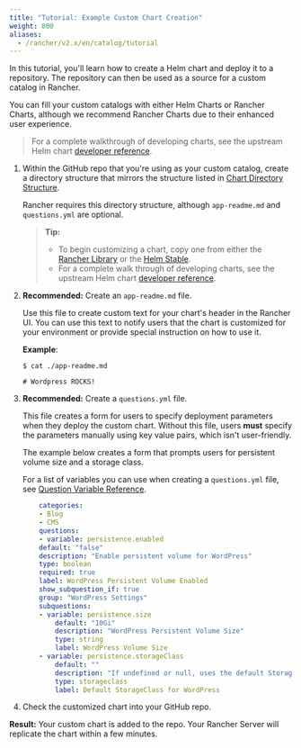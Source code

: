 ```yaml
---
title: "Tutorial: Example Custom Chart Creation"
weight: 800
aliases:
  - /rancher/v2.x/en/catalog/tutorial
---
```


In this tutorial, you'll learn how to create a Helm chart and deploy it to a repository. The repository can then be used as a source for a custom catalog in Rancher.

You can fill your custom catalogs with either Helm Charts or Rancher Charts, although we recommend Rancher Charts due to their enhanced user experience.

> For a complete walkthrough of developing charts, see the upstream Helm chart [developer reference](https://helm.sh/docs/chart_template_guide/).

1. Within the GitHub repo that you're using as your custom catalog, create a directory structure that mirrors the structure listed in [Chart Directory Structure](/rancher/v2.x/en/helm-charts/legacy-catalogs/adding-catalogs/#chart-directory-structure).

   Rancher requires this directory structure, although `app-readme.md` and `questions.yml` are optional.

   > **Tip:**
   >
   > - To begin customizing a chart, copy one from either the [Rancher Library](https://github.com/rancher/charts) or the [Helm Stable](https://github.com/kubernetes/charts/tree/master/stable).
   > - For a complete walk through of developing charts, see the upstream Helm chart [developer reference](https://docs.helm.sh/developing_charts/).

2. **Recommended:** Create an `app-readme.md` file.

   Use this file to create custom text for your chart's header in the Rancher UI. You can use this text to notify users that the chart is customized for your environment or provide special instruction on how to use it.

   **Example**:

   ```
   $ cat ./app-readme.md

   # Wordpress ROCKS!
   ```

3. **Recommended:** Create a `questions.yml` file.

   This file creates a form for users to specify deployment parameters when they deploy the custom chart. Without this file, users **must** specify the parameters manually using key value pairs, which isn't user-friendly.

   The example below creates a form that prompts users for persistent volume size and a storage class.

   For a list of variables you can use when creating a `questions.yml` file, see [Question Variable Reference](/rancher/v2.x/en/catalog/creating-apps/#question-variable-reference).

   ```yaml
       categories:
       - Blog
       - CMS
       questions:
       - variable: persistence.enabled
       default: "false"
       description: "Enable persistent volume for WordPress"
       type: boolean
       required: true
       label: WordPress Persistent Volume Enabled
       show_subquestion_if: true
       group: "WordPress Settings"
       subquestions:
       - variable: persistence.size
           default: "10Gi"
           description: "WordPress Persistent Volume Size"
           type: string
           label: WordPress Volume Size
       - variable: persistence.storageClass
           default: ""
           description: "If undefined or null, uses the default StorageClass. Default to null"
           type: storageclass
           label: Default StorageClass for WordPress
   ```

4. Check the customized chart into your GitHub repo.

**Result:** Your custom chart is added to the repo. Your Rancher Server will replicate the chart within a few minutes.

